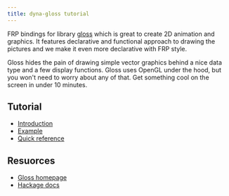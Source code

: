 ```yaml
---
title: dyna-gloss tutorial
---
```


FRP bindings for library [gloss](https://hackage.haskell.org/package/gloss) 
which is great to create 2D animation and graphics. 
It features declarative and functional 
approach to drawing the pictures and we make it even more 
declarative with FRP style.

Gloss hides the pain of drawing simple vector graphics behind a nice 
data type and a few display functions. Gloss uses OpenGL under the hood, 
but you won't need to worry about any of that. Get something cool 
on the screen in under 10 minutes.

## Tutorial

* [Introduction](/dyna-gloss/tutorial/00-intro)
* [Example](/dyna-gloss/tutorial/01-example)
* [Quick reference](/dyna-gloss/tutorial/101-reference)

## Resuorces

* [Gloss homepage](http://gloss.ouroborus.net/)
* [Hackage docs](https://hackage.haskell.org/package/dyna-gloss)

